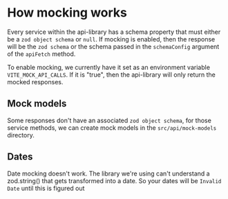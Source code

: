 # How mocking works

Every service within the api-library has a schema property that must either be a `zod object schema` or `null`. If mocking is enabled, then the response will be the `zod schema` or the schema passed in the `schemaConfig` argument of the `apiFetch` method.

To enable mocking, we currently have it set as an environment variable `VITE_MOCK_API_CALLS`. If it is "true", then the api-library will only return the mocked responses.

## Mock models

Some responses don't have an associated `zod object schema`, for those service methods, we can create mock models in the `src/api/mock-models` directory.

## Dates

Date mocking doesn't work. The library we're using can't understand a zod.string() that gets transformed into a date. So your dates will be `Invalid Date` until this is figured out
